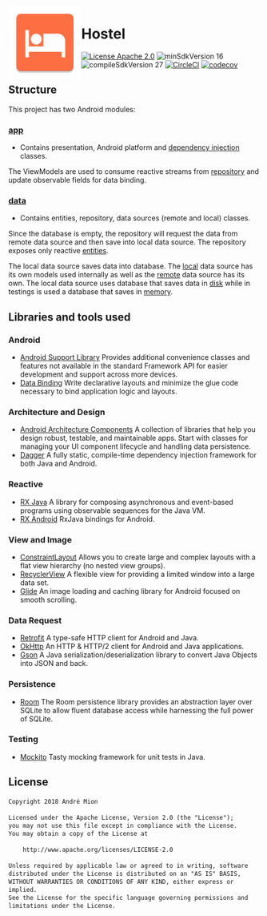 <img alt="Icon" src="app/src/main/res/mipmap-xxhdpi/ic_launcher.png?raw=true" align="left" hspace="1" vspace="1">

# Hostel

[![License Apache 2.0](https://img.shields.io/badge/License-Apache%202.0-blue.svg?style=true)](http://www.apache.org/licenses/LICENSE-2.0)
![minSdkVersion 16](https://img.shields.io/badge/minSdkVersion-16-red.svg?style=true)
![compileSdkVersion 27](https://img.shields.io/badge/compileSdkVersion-27-yellow.svg?style=true)
[![CircleCI](https://circleci.com/gh/andremion/Hostel.svg?style=svg)](https://circleci.com/gh/andremion/Hostel)
[![codecov](https://codecov.io/gh/andremion/Hostel/graph/badge.svg)](https://codecov.io/gh/andremion/Hostel)

## Structure

This project has two Android modules:

### [app]
 
- Contains presentation, Android platform and [dependency injection] classes.

The ViewModels are used to consume reactive streams from [repository] and update observable fields for data binding. 

### [data]
 
- Contains entities, repository, data sources (remote and local) classes.

Since the database is empty, the repository will request the data from remote data source and then save into local data source.
The repository exposes only reactive [entities].

The local data source saves data into database.
The [local] data source has its own models used internally as well as the [remote] data source has its own.
The local data source uses database that saves data in [disk] while in testings is used a database that saves in [memory].   

## Libraries and tools used

### Android

* [Android Support Library](https://developer.android.com/topic/libraries/support-library/index.html)
Provides additional convenience classes and features not available in the standard Framework API for easier development and support across more devices.
* [Data Binding](https://developer.android.com/topic/libraries/data-binding)
Write declarative layouts and minimize the glue code necessary to bind application logic and layouts.

### Architecture and Design

* [Android Architecture Components](https://developer.android.com/topic/libraries/architecture/index.html)
A collection of libraries that help you design robust, testable, and maintainable apps.
Start with classes for managing your UI component lifecycle and handling data persistence.
* [Dagger](https://google.github.io/dagger)
A fully static, compile-time dependency injection framework for both Java and Android.

### Reactive

* [RX Java](https://github.com/ReactiveX/RxJava)
A library for composing asynchronous and event-based programs using observable sequences for the Java VM.
* [RX Android](https://github.com/ReactiveX/RxAndroid)
RxJava bindings for Android.

### View and Image

* [ConstraintLayout](https://developer.android.com/training/constraint-layout/index.html)
Allows you to create large and complex layouts with a flat view hierarchy (no nested view groups).
* [RecyclerView](http://developer.android.com/reference/android/support/v7/widget/RecyclerView.html)
A flexible view for providing a limited window into a large data set.
* [Glide](https://github.com/bumptech/glide)
An image loading and caching library for Android focused on smooth scrolling.

### Data Request

* [Retrofit](http://square.github.io/retrofit/)
A type-safe HTTP client for Android and Java.
* [OkHttp](http://square.github.io/okhttp/)
An HTTP & HTTP/2 client for Android and Java applications.
* [Gson](https://github.com/google/gson)
A Java serialization/deserialization library to convert Java Objects into JSON and back.

### Persistence

* [Room](https://developer.android.com/topic/libraries/architecture/room.html)
The Room persistence library provides an abstraction layer over SQLite to allow fluent database access while harnessing the full power of SQLite.

### Testing

* [Mockito](https://github.com/mockito/mockito)
Tasty mocking framework for unit tests in Java.

## License

    Copyright 2018 André Mion

    Licensed under the Apache License, Version 2.0 (the "License");
    you may not use this file except in compliance with the License.
    You may obtain a copy of the License at

        http://www.apache.org/licenses/LICENSE-2.0

    Unless required by applicable law or agreed to in writing, software
    distributed under the License is distributed on an "AS IS" BASIS,
    WITHOUT WARRANTIES OR CONDITIONS OF ANY KIND, either express or implied.
    See the License for the specific language governing permissions and
    limitations under the License.
    
[app]: app "App module"
[dependency injection]: app/src/main/java/com/andremion/hostel/app/internal/injection "Dependency injection classes"
[data]: data "Data module"
[entities]: data/src/main/java/com/andremion/hostel/data/entity "Entities"
[repository]: data/src/main/java/com/andremion/hostel/data/repository "Repository"
[local]: data/src/main/java/com/andremion/hostel/data/local "Local data source"
[disk]: data/src/main/java/com/andremion/hostel/data/local/database/disk "Disk database"
[memory]: data/src/main/java/com/andremion/hostel/data/local/database/memory "Memory database"
[remote]: data/src/main/java/com/andremion/hostel/data/remote "Remote data source"
